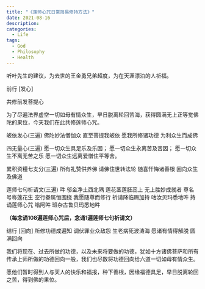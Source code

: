 ```yaml
---
title: "《莲师心咒日常简易修持方法》"
date: 2021-08-16
description: 
categories:
  - Life
tags:
  - God
  - Philosophy
  - Health
---
```


听叶先生的建议，为去世的王金勇兄弟超度，为在天涯漂泊的人祈福。

前行 [发心]

共修前发菩提心

为了尽遍法界虚空一切如母有情众生，早日脱离轮回苦海，获得圆满无上正等觉佛陀的果位，今天我们在此共修莲师心咒。

皈依发心(三遍)
佛陀妙法僧伽众
直至菩提我皈依
愿我所修诸功德
为利众生而成佛

四无量心(三遍)
愿一切众生具足乐及乐因；
愿一切众生永离苦及苦因；
愿一切众生不离无苦之乐
愿一切众生远离爱憎住平等舍。

累积资糧七支分(三遍)
所有礼赞供养佛
请佛住世转法轮
随喜忓悔诸善根
回向众生及佛道

莲师七句祈请文(三遍)
吽 邬金净土西北隅
莲花茎莲胚蕊上
无上胜妙成就者
尊名号称莲花生
空行眷属恒围绕
我愿随尊而修行
祈请降临赐加持
咕汝贝玛悉地吽
持诵莲师心咒
嗡阿吽 班杂古鲁贝玛悉地吽

**（每念诵108遍莲师心咒后，念诵1遍莲师七句祈请文）**

结行 [回向]
所修功德成遍知
调伏罪业众敌怨
生老病死波涛海
愿诸有情得解脱
圆满回向

我们将现在、过去所做的功德，以及未来将要做的功德，犹如十方诸佛菩萨和所有传承上师所做的功德回向一般，我们也尽数将功德回向给六道一切如母有情众生。

愿他们暂时得到人与天人的快乐和福报，种下善根，因缘福德具足，早日脱离轮回之苦，得到佛的果位。
